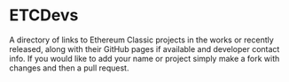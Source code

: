 # ETCDevs
A directory of links to Ethereum Classic projects in the works or recently released, along with their GitHub pages if available and developer contact info.  If you would like to add your name or project simply make a fork with changes and then a pull request.
